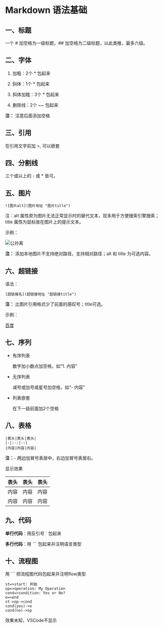 # **Markdown 语法基础**

## 一、标题

一个 # 加空格为一级标题，## 加空格为二级标题，以此类推，最多六级。

## 二、字体

1. 加粗：2个 * 包起来

2. 斜体：1个 * 包起来

3. 斜体加粗：3个 * 包起来

4. 删除线：2个 ~~ 包起来

**注：** 注意后面添加空格

## 三、引用

在引用文字前加 >, 可以嵌套

## 四、分割线

三个或以上的 - 或 * 皆可。

## 五、图片

```text
![图片alt](图片地址 "图片title")
```

注：alt 属性原为图片无法正常显示时的替代文本，现多用于方便搜索引擎搜索；title 属性为鼠标放在图片上的提示文本。

示例：

![公孙离](https://timgsa.baidu.com/timg?image&quality=80&size=b9999_10000&sec=1547369808746&di=5ab23ed9a6a57f1b805ee4f19491cfbf&imgtype=0&src=http%3A%2F%2Fb-ssl.duitang.com%2Fuploads%2Fitem%2F201802%2F13%2F20180213233041_yzzbl.jpeg "公孙离")

**注：** 添加本地图片不支持绝对路径，支持相对路径；alt 和 title 为可选内容。

## 六、超链接

语法：

```text
[超链接名](超链接地址 "超链接title")
```

**注：** 比图片引用格式少了前面的感叹号；title可选。

示例：

[百度](https://baidu.com)

## 七、序列

- 有序列表

  数字加小数点加空格，如“1. 内容”

- 无序列表

  减号或加号或星号加空格，如“- 内容”

- 列表嵌套

  在下一级前面加2个空格
  
## 八、表格

```text
|表头|表头|表头|
|-|:-:|-:|
|内容|内容|内容|
```

**注：**- 两边加冒号表居中，右边加冒号表居右。

显示效果

|表头|表头|表头|
|-|:-:|-:|
|内容|内容|内容|
内容|内容|内容

## 九、代码

**单行代码**：用反引号 ` 包起来

**多行代码**：用 ``` 包起来并注明语言类型

## 十、流程图

用 ``` 把流程图代码包起来并注明flow类型

```flow
st=>start: 开始
op=>operation: My Operation
cond=>condition: Yes or No?
e=>end
st->op->cond
cond(yes)->e
cond(no)->op
```

效果未知，VSCode不显示
